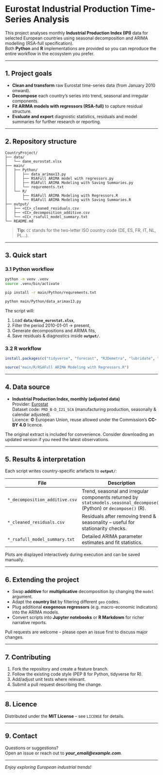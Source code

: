 # Eurostat Industrial Production Time-Series Analysis

This project analyses monthly **Industrial Production Index (IPI)** data for selected European countries using seasonal decomposition and ARIMA modelling (RSA-full specification).  
Both **Python** and **R** implementations are provided so you can reproduce the entire workflow in the ecosystem you prefer.

---

## 1. Project goals

* **Clean and transform** raw Eurostat time-series data (from January 2010 onward).  
* **Decompose** each country’s series into trend, seasonal and irregular components.  
* **Fit ARIMA models with regressors (RSA-full)** to capture residual structure.  
* **Evaluate and export** diagnostic statistics, residuals and model summaries for further research or reporting.

---

## 2. Repository structure

```text
CountryProject/
├── data/
│   └── dane_eurostat.xlsx
├── main/
│   ├── Python/
│   │   ├── data_arimax13.py
│   │   ├── RSAFull ARIMA model with regressors.py
│   │   ├── RSAFull ARIMA Modeling with Saving Summaries.py
│   │   └── requrements.txt
│   └── R/
│       ├── RSAFull ARIMA Modeling with Regressors.R
│       └── RSAFull ARIMA Modeling with Saving Summaries.R
├── output/
│   ├── <CC>_cleaned_residuals.csv
│   ├── <CC>_decomposition_additive.csv
│   └── <CC>_rsafull_model_summary.txt
└── README.md
```

> **Tip:** `CC` stands for the two-letter ISO country code (DE, ES, FR, IT, NL, PL…).

---

## 3. Quick start

### 3.1 Python workflow

```bash
python -m venv .venv
source .venv/bin/activate

pip install -r main/Python/requrements.txt

python main/Python/data_arimax13.py
```

The script will:

1. Load **`data/dane_eurostat.xlsx`**,
2. Filter the period 2010-01-01 → present,
3. Generate decompositions and ARIMA fits,
4. Save residuals & diagnostics inside **`output/`**.

### 3.2 R workflow

```r
install.packages(c("tidyverse", "forecast", "RJDemetra", "lubridate", "zoo"))

source("main/R/RSAFull ARIMA Modeling with Regressors.R")
```

---

## 4. Data source

* **Industrial Production Index, monthly (adjusted data)**  
  Provider: [Eurostat](https://ec.europa.eu/eurostat)  
  Dataset code: `PRD_B-D_I21_SCA` (manufacturing production, seasonally & calendar adjusted).  
  Licence: © European Union, reuse allowed under the Commission’s **CC-BY 4.0** licence.

The original extract is included for convenience. Consider downloading an updated version if you need the latest observations.

---

## 5. Results & interpretation

Each script writes country-specific artefacts to **`output/`**:

| File | Description |
|------|-------------|
| `*_decomposition_additive.csv` | Trend, seasonal and irregular components returned by `statsmodels.seasonal_decompose()` (Python) or `decompose()` (R). |
| `*_cleaned_residuals.csv` | Residuals after removing trend & seasonality – useful for stationarity checks. |
| `*_rsafull_model_summary.txt` | Detailed ARIMA parameter estimates and fit statistics. |

Plots are displayed interactively during execution and can be saved manually.

---

## 6. Extending the project

* Swap **additive** for **multiplicative** decomposition by changing the `model` argument.
* Adapt the **country list** by filtering different `geo` codes.
* Plug additional **exogenous regressors** (e.g. macro-economic indicators) into the ARIMA models.
* Convert scripts into **Jupyter notebooks** or **R Markdown** for richer narrative reports.

Pull requests are welcome – please open an issue first to discuss major changes.

---

## 7. Contributing

1. Fork the repository and create a feature branch.  
2. Follow the existing code style (PEP 8 for Python, tidyverse for R).  
3. Add/adjust unit tests where relevant.  
4. Submit a pull request describing the change.

---

## 8. Licence

Distributed under the **MIT License** – see `LICENSE` for details.

---

## 9. Contact

Questions or suggestions?  
Open an issue or reach out to **_your_email@example.com_**.

---

_Enjoy exploring European industrial trends!_